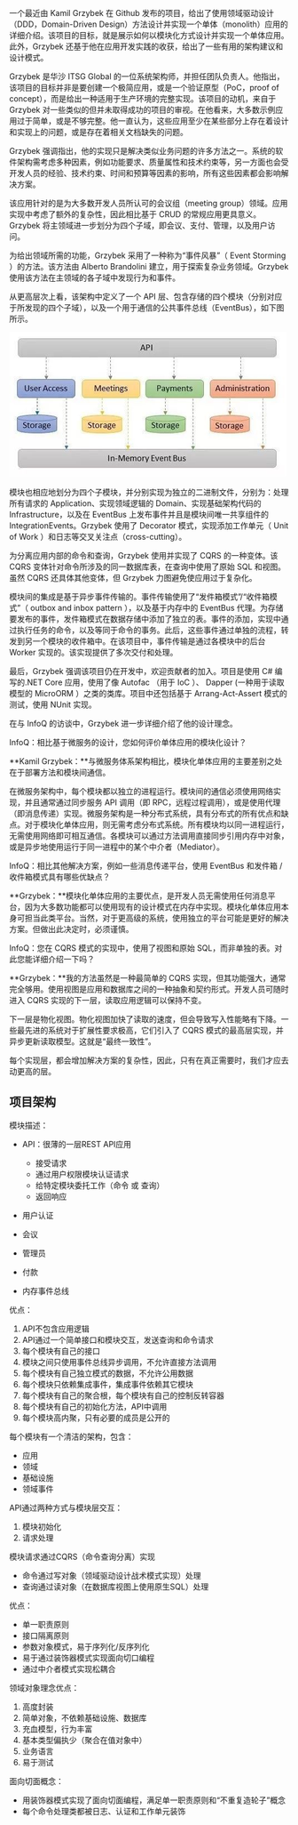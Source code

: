 一个最近由 Kamil Grzybek 在 Github 发布的项目，给出了使用领域驱动设计（DDD，Domain-Driven Design）方法设计并实现一个单体（monolith）应用的详细介绍。该项目的目标，就是展示如何以模块化方式设计并实现一个单体应用。此外，Grzybek 还基于他在应用开发实践的收获，给出了一些有用的架构建议和设计模式。

Grzybek 是华沙 ITSG Global 的一位系统架构师，并担任团队负责人。他指出，该项目的目标并非是要创建一个极简应用，或是一个验证原型（PoC，proof of concept），而是给出一种适用于生产环境的完整实现。该项目的动机，来自于 Grzybek 对一些类似的但并未取得成功的项目的审视。在他看来，大多数示例应用过于简单，或是不够完整。他一直认为，这些应用至少在某些部分上存在着设计和实现上的问题，或是存在着相关文档缺失的问题。

Grzybek 强调指出，他的实现只是解决类似业务问题的许多方法之一。系统的软件架构需考虑多种因素，例如功能要求、质量属性和技术约束等，另一方面也会受开发人员的经验、技术约束、时间和预算等因素的影响，所有这些因素都会影响解决方案。

该应用针对的是为大多数开发人员所认可的会议组（meeting group）领域。应用实现中考虑了额外的复杂性，因此相比基于 CRUD 的常规应用更具意义。Grzybek 将主领域进一步划分为四个子域，即会议、支付、管理，以及用户访问。

为给出领域所需的功能，Grzybek 采用了一种称为“事件风暴”（ Event Storming ）的方法。该方法由 Alberto Brandolini 建立，用于探索复杂业务领域。Grzybek 使用该方法在主领域的各子域中发现行为和事件。

从更高层次上看，该架构中定义了一个 API 层、包含存储的四个模块（分别对应于所发现的四个子域），以及一个用于通信的公共事件总线（EventBus），如下图所示。

![x](../../Resources/modular-monolith-with-ddd01.jpg)

模块也相应地划分为四个子模块，并分别实现为独立的二进制文件，分别为：处理所有请求的 Application、实现领域逻辑的 Domain、实现基础架构代码的 Infrastructure，以及在 EventBus 上发布事件并且是模块间唯一共享组件的 IntegrationEvents。Grzybek 使用了 Decorator 模式，实现添加工作单元（ Unit of Work ）和日志等交叉关注点（cross-cutting）。

为分离应用内部的命令和查询，Grzybek 使用并实现了 CQRS 的一种变体。该 CQRS 变体针对命令所涉及的同一数据库表，在查询中使用了原始 SQL 和视图。虽然 CQRS 还具体其他变体，但 Grzybek 力图避免使应用过于复杂化。

模块间的集成是基于异步事件传输的。事件传输使用了“发件箱模式”/“收件箱模式”（ outbox and inbox pattern ），以及基于内存中的 EventBus 代理。为存储要发布的事件，发件箱模式在数据存储中添加了独立的表。事件的添加，实现中通过执行任务的命令，以及等同于命令的事务。此后，这些事件通过单独的流程，转发到另一个模块的收件箱中。在该项目中，事件传输是通过各模块中的后台 Worker 实现的。该实现提供了多次交付和处理。

最后，Grzybek 强调该项目仍在开发中，欢迎贡献者的加入。项目是使用 C# 编写的.NET Core 应用，使用了像 Autofac （用于 IoC ）、 Dapper (一种用于读取模型的 MicroORM ）之类的类库。项目中还包括基于 Arrang-Act-Assert 模式的测试，使用 NUnit 实现。

在与 InfoQ 的访谈中，Grzybek 进一步详细介绍了他的设计理念。

InfoQ：相比基于微服务的设计，您如何评价单体应用的模块化设计？

**Kamil Grzybek：**与微服务体系架构相比，模块化单体应用的主要差别之处在于部署方法和模块间通信。

在微服务架构中，每个模块都以独立的进程运行。模块间的通信必须使用网络实现，并且通常通过同步服务 API 调用（即 RPC，远程过程调用），或是使用代理（即消息传递）实现。微服务架构是一种分布式系统，具有分布式的所有优点和缺点。对于模块化单体应用，则无需考虑分布式系统。所有模块均以同一进程运行，无需使用网络即可相互通信。各模块可以通过方法调用直接同步引用内存中对象，或是异步地使用运行于同一进程中的某个中介者（Mediator）。

InfoQ：相比其他解决方案，例如一些消息传递平台，使用 EventBus 和发件箱 / 收件箱模式具有哪些优缺点？

**Grzybek：**模块化单体应用的主要优点，是开发人员无需使用任何消息平台，因为大多数功能都可以使用现有的设计模式在内存中实现。模块化单体应用本身可担当此类平台。当然，对于更高级的系统，使用独立的平台可能是更好的解决方案。但做出此决定时，必须谨慎。

InfoQ：您在 CQRS 模式的实现中，使用了视图和原始 SQL，而非单独的表。对此您能详细介绍一下吗？

**Grzybek：**我的方法虽然是一种最简单的 CQRS 实现，但其功能强大，通常完全够用。使用视图是应用和数据库之间的一种抽象和契约形式。开发人员可随时进入 CQRS 实现的下一层，读取应用逻辑可以保持不变。

下一层是物化视图。物化视图加快了读取的速度，但会导致写入性能略有下降。一些最先进的系统对于扩展性要求极高，它们引入了 CQRS 模式的最高层实现，并异步更新读取模型。这就是“最终一致性”。

每个实现层，都会增加解决方案的复杂性，因此，只有在真正需要时，我们才应去动更高的层。



## 项目架构

模块描述：

- API：很薄的一层REST API应用
  - 接受请求
  - 通过用户权限模块认证请求
  - 给特定模块委托工作（命令 或 查询）
  - 返回响应

- 用户认证
- 会议
- 管理员
- 付款
- 内存事件总线

优点：

1. API不包含应用逻辑
2. API通过一个简单接口和模块交互，发送查询和命令请求
3. 每个模块有自己的接口
4. 模块之间只使用事件总线异步调用，不允许直接方法调用
5. 每个模块有自己独立模式的数据，不允许公用数据
6. 每个模块只依赖集成事件，集成事件依赖其它模块
7. 每个模块有自己的聚合根，每个模块有自己的控制反转容器
8. 每个模块有自己的初始化方法，API中调用
9. 每个模块高内聚，只有必要的成员是公开的

每个模块有一个清洁的架构，包含：

- 应用
- 领域
- 基础设施
- 领域事件

API通过两种方式与模块层交互：

1. 模块初始化
2. 请求处理

模块请求通过CQRS（命令查询分离）实现

- 命令通过写对象（领域驱动设计战术模式实现）处理
- 查询通过读对象（在数据库视图上使用原生SQL）处理

优点：

- 单一职责原则
- 接口隔离原则
- 参数对象模式，易于序列化/反序列化
- 易于通过装饰器模式实现面向切口编程
- 通过中介者模式实现松耦合

领域对象理念优点：

1. 高度封装
2. 简单对象，不依赖基础设施、数据库
3. 充血模型，行为丰富
4. 基本类型偏执少（聚合在值对象中）
5. 业务语言
6. 易于测试

面向切面概念：

- 用装饰器模式实现了面向切面编程，满足单一职责原则和“不重复造轮子”概念
- 每个命令处理类都被日志、认证和工作单元装饰











